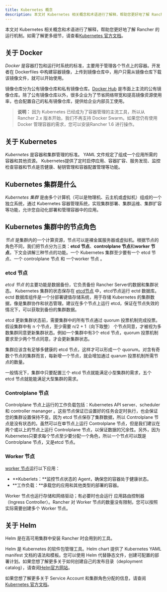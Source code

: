 ```yaml
---
title: Kubernetes 概念
description: 本文对 Kubernetes 相关概念和术语进行了解释，帮助您更好地了解 Rancher 的运行机制。
---
```

本文对 Kubernetes 相关概念和术语进行了解释，帮助您更好地了解 Rancher 的运行机制。如需了解更多细节，请查看[Kubernetes 官方文档](https://kubernetes.io/docs/concepts/overview/components/)。

## 关于 Docker

_Docker_ 是容器打包和运行时系统的标准，主要用于管理各个节点上的容器。开发者在 Dockerfiles 中构建容器镜像，上传到镜像仓库中，用户只需从镜像仓库下载该镜像文件，就可以开始使用。

镜像仓库分为公有镜像仓库和私有镜像仓库。[Docker Hub](https://hub.docker.com) 是市面上主流的公有镜像仓库。除了公有镜像仓库以外，很多企业为了节省网络带宽和提高镜像资源使用率，也会配置自己的私有镜像仓库，提供给企业内部员工使用。 

> **说明：** 因为 Kubernetes 已经成为了容器管理的主流工具，所以从Rancher 2.x 版本开始，我们不再支持 Docker Swarm。如果您仍有使用 Docker 管理容器的需求，您可以安装Rancher 1.6 进行操作。

## 关于 Kubernetes

_Kubernetes_ 是容器和集群管理的标准。 YAML 文件规定了组成一个应用所需的容器和其他资源。 Kubernetes提供了定时启停应用、容器扩容、服务发现、监控检查容器和节点是否健康、秘钥管理和容器配置管理等功能。

## Kubernetes 集群是什么

_Kubernetes 集群_ 是由多个计算机（可以是物理机、云主机或虚拟机）组成的一个独立系统，通过 Kubernetes 容器管理系统，实现集群部署、集群运维、集群扩容等功能，允许您自动化部署和管理容器中的应用。 

## Kubernetes 集群中的节点角色

_节点_ 是集群内的一个计算资源，节点可以是裸金属服务器或虚拟机。根据节点的角色不同，我们把节点分为三类：**etcd 节点**、**controlplane 节点**和**worker 节点**，下文会讲解三种节点的功能。一个 Kubernetes 集群至少要有一个 etcd 
节点、一个 controlplane 节点 和 一个worker 节点 。

### etcd 节点

_etcd 节点_ 的主要功能是数据备份，它负责备份 Rancher Server的数据和集群状态。
Kubernetes 集群的状态保存在 [etcd节点](https://kubernetes.io/docs/concepts/overview/components/#etcd)  中，etcd节点运行 ectd 数据库。ectd 数据库组件是一个分部署键值存储系统，用于存储 Kubernetes 的集群数据，像是集群协作和状态管理。建议在多个节点上运行 etcd，保证在节点失效的情况下，可以获取到备份的集群数据。

etcd 更新集群状态前，需要集群中的所有节点通过 quorum 投票机制完成投票。假设集群中有 n 个节点，至少需要 n/2 + 1（向下取整） 个节点同意，才被视为多数集群同意更新集群状态。例如一个集群中有3个 etcd 节点，quorum 投票机制要求至少两个节点同意，才会更新集群状态。

集群应该含有足够多健康的 etcd 节点，这样才可以形成一个 quorum。对含有奇数个节点的集群而言，每新增一个节点，就会增加通过 quarum 投票机制所需节点的数量。

一般情况下，集群中只要配置三个 etcd 节点就能满足小型集群的需求，五个 etcd 节点就能能满足大型集群的需求。

### Controlplane 节点

Controlplane 节点上运行的工作负载包括：Kubernetes API server、scheduler和 controller mananger 。这些节点保证已设置好的任务会定时执行，也会保证您的集群设置保持不变。因为 etcd 节点保存了集群数据，所以 Controlplane 节点是没有状态的。虽然可以在单节点上运行 Controlplane 节点，但是我们建议在两个或以上的节点上运行 Controlplane 节点，以保证数据的冗余性。另外，因为Kubernetes只要求每个节点至少要分配一个角色，所以一个节点可以既是Controlplane 节点，又是etcd 节点。

### Worker 节点

[worker 节点](https://kubernetes.io/docs/concepts/architecture/nodes/)运行以下应用：

* **Kuberlets：**监控节点状态的 Agent，确保您的容器处于健康状态。
* **工作负载：**承载您的应用和其他类型的部署的容器。

Worker 节点也运行存储和网络驱动；有必要时也会运行 应用路由控制器（Ingress Controller）。Rancher 对 Worker 节点的数量没有限制，您可以按照实际需要创建多个 Worker 节点。

## 关于 Helm

Helm 是在高可用集群中安装 Rancher 时会用到的工具。

Helm 是 Kubernetes 的软件包管理工具。Helm chart 提供了 Kubernetes YAML manifest 文档的语法和模板。您可以使用 Helm 代替静态文件，创建可配置的部署计划。如果您想了解更多关于如何创建自己的发布目录（deployment catalog），请查阅[Helm官方网站](https://helm.sh)。

如果您想了解更多关于 Service Account 和集群角色分配的信息，请查阅[Kubernetes 官方文档](https://kubernetes.io/docs/reference/access-authn-authz/rbac/)。

